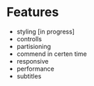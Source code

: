 # Features

- styling [in progress]
- controlls 
- partisioning
- commend in certen time
- responsive
- performance
- subtitles